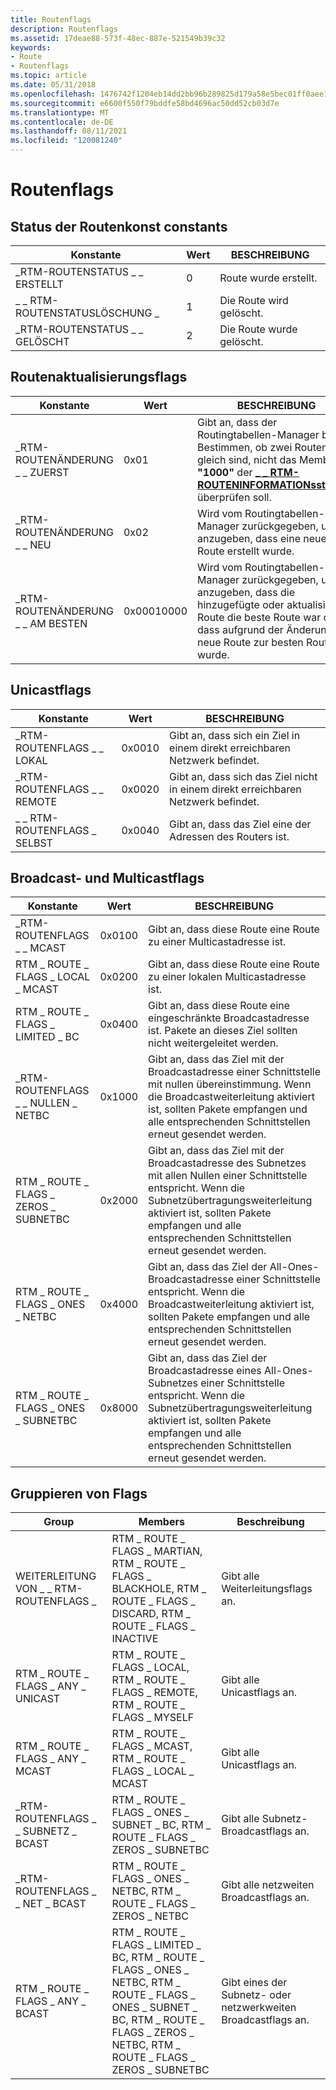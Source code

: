 ```yaml
---
title: Routenflags
description: Routenflags
ms.assetid: 17deae88-573f-48ec-887e-521549b39c32
keywords:
- Route
- Routenflags
ms.topic: article
ms.date: 05/31/2018
ms.openlocfilehash: 1476742f1204eb14dd2bb96b289825d179a58e5bec01ff0aee18bcfbdb13a9b7
ms.sourcegitcommit: e6600f550f79bddfe58bd4696ac50dd52cb03d7e
ms.translationtype: MT
ms.contentlocale: de-DE
ms.lasthandoff: 08/11/2021
ms.locfileid: "120081240"
---
```

# <a name="route-flags"></a>Routenflags

## <a name="state-of-the-route-constants"></a>Status der Routenkonst constants



| Konstante                    | Wert | BESCHREIBUNG             |
|-----------------------------|-------|-------------------------|
| \_RTM-ROUTENSTATUS \_ \_ ERSTELLT  | 0     | Route wurde erstellt. |
| \_ \_ RTM-ROUTENSTATUSLÖSCHUNG \_ | 1     | Die Route wird gelöscht. |
| \_RTM-ROUTENSTATUS \_ \_ GELÖSCHT  | 2     | Die Route wurde gelöscht. |



 

## <a name="route-update-flags"></a>Routenaktualisierungsflags



| Konstante                  | Wert      | BESCHREIBUNG                                                                                                                                                                                |
|---------------------------|------------|--------------------------------------------------------------------------------------------------------------------------------------------------------------------------------------------|
| \_RTM-ROUTENÄNDERUNG \_ \_ ZUERST | 0x01       | Gibt an, dass der Routingtabellen-Manager beim Bestimmen, ob zwei Routen gleich sind, nicht das Member **"1000"** der [**\_ \_ RTM-ROUTENINFORMATIONsstruktur**](/windows/desktop/api/Rtmv2/ns-rtmv2-rtm_route_info) überprüfen soll. |
| \_RTM-ROUTENÄNDERUNG \_ \_ NEU   | 0x02       | Wird vom Routingtabellen-Manager zurückgegeben, um anzugeben, dass eine neue Route erstellt wurde.                                                                                                                 |
| \_RTM-ROUTENÄNDERUNG \_ \_ AM BESTEN  | 0x00010000 | Wird vom Routingtabellen-Manager zurückgegeben, um anzugeben, dass die hinzugefügte oder aktualisierte Route die beste Route war oder dass aufgrund der Änderung eine neue Route zur besten Route wurde.           |



 

## <a name="unicast-flags"></a>Unicastflags



| Konstante                  | Wert  | BESCHREIBUNG                                                            |
|---------------------------|--------|------------------------------------------------------------------------|
| \_RTM-ROUTENFLAGS \_ \_ LOKAL  | 0x0010 | Gibt an, dass sich ein Ziel in einem direkt erreichbaren Netzwerk befindet.            |
| \_RTM-ROUTENFLAGS \_ \_ REMOTE | 0x0020 | Gibt an, dass sich das Ziel nicht in einem direkt erreichbaren Netzwerk befindet. |
| \_ \_ RTM-ROUTENFLAGS \_ SELBST | 0x0040 | Gibt an, dass das Ziel eine der Adressen des Routers ist.            |



 

## <a name="broadcast-and-multicast-flags"></a>Broadcast- und Multicastflags



| Konstante                           | Wert  | BESCHREIBUNG                                                                                                                                                                                                |
|------------------------------------|--------|------------------------------------------------------------------------------------------------------------------------------------------------------------------------------------------------------------|
| \_RTM-ROUTENFLAGS \_ \_ MCAST           | 0x0100 | Gibt an, dass diese Route eine Route zu einer Multicastadresse ist.                                                                                                                                               |
| RTM \_ ROUTE \_ FLAGS \_ LOCAL \_ MCAST    | 0x0200 | Gibt an, dass diese Route eine Route zu einer lokalen Multicastadresse ist.                                                                                                                                         |
| RTM \_ ROUTE \_ FLAGS \_ LIMITED \_ BC     | 0x0400 | Gibt an, dass diese Route eine eingeschränkte Broadcastadresse ist. Pakete an dieses Ziel sollten nicht weitergeleitet werden.                                                                                             |
| \_RTM-ROUTENFLAGS \_ \_ NULLEN \_ NETBC    | 0x1000 | Gibt an, dass das Ziel mit der Broadcastadresse einer Schnittstelle mit nullen übereinstimmung. Wenn die Broadcastweiterleitung aktiviert ist, sollten Pakete empfangen und alle entsprechenden Schnittstellen erneut gesendet werden.               |
| RTM \_ ROUTE \_ FLAGS \_ ZEROS \_ SUBNETBC | 0x2000 | Gibt an, dass das Ziel mit der Broadcastadresse des Subnetzes mit allen Nullen einer Schnittstelle entspricht. Wenn die Subnetzübertragungsweiterleitung aktiviert ist, sollten Pakete empfangen und alle entsprechenden Schnittstellen erneut gesendet werden. |
| RTM \_ ROUTE \_ FLAGS \_ ONES \_ NETBC     | 0x4000 | Gibt an, dass das Ziel der All-Ones-Broadcastadresse einer Schnittstelle entspricht. Wenn die Broadcastweiterleitung aktiviert ist, sollten Pakete empfangen und alle entsprechenden Schnittstellen erneut gesendet werden.                |
| RTM \_ ROUTE \_ FLAGS \_ ONES \_ SUBNETBC  | 0x8000 | Gibt an, dass das Ziel der Broadcastadresse eines All-Ones-Subnetzes einer Schnittstelle entspricht. Wenn die Subnetzübertragungsweiterleitung aktiviert ist, sollten Pakete empfangen und alle entsprechenden Schnittstellen erneut gesendet werden.  |



 

## <a name="grouping-of-flags"></a>Gruppieren von Flags



| Group                            | Members                                                                                                                                                                  | Beschreibung                                              |
|----------------------------------|--------------------------------------------------------------------------------------------------------------------------------------------------------------------------|----------------------------------------------------------|
| WEITERLEITUNG VON \_ \_ RTM-ROUTENFLAGS \_    | RTM \_ ROUTE \_ FLAGS \_ MARTIAN, RTM \_ ROUTE \_ FLAGS \_ BLACKHOLE, RTM \_ ROUTE \_ FLAGS \_ DISCARD, RTM \_ ROUTE \_ FLAGS \_ INACTIVE                                                        | Gibt alle Weiterleitungsflags an.                          |
| RTM \_ ROUTE \_ FLAGS \_ ANY \_ UNICAST  | RTM \_ ROUTE \_ FLAGS \_ LOCAL, RTM \_ ROUTE \_ FLAGS \_ REMOTE, RTM \_ ROUTE \_ FLAGS \_ MYSELF                                                                                           | Gibt alle Unicastflags an.                             |
| RTM \_ ROUTE \_ FLAGS \_ ANY \_ MCAST    | RTM \_ ROUTE \_ FLAGS \_ MCAST, RTM \_ ROUTE \_ FLAGS \_ LOCAL \_ MCAST                                                                                                                | Gibt alle Unicastflags an.                             |
| \_RTM-ROUTENFLAGS \_ \_ SUBNETZ \_ BCAST | RTM \_ ROUTE \_ FLAGS \_ ONES \_ SUBNET \_ BC, RTM \_ ROUTE \_ FLAGS \_ ZEROS \_ SUBNETBC                                                                                                  | Gibt alle Subnetz-Broadcastflags an.                    |
| \_RTM-ROUTENFLAGS \_ \_ NET \_ BCAST    | RTM \_ ROUTE \_ FLAGS \_ ONES \_ NETBC, RTM \_ ROUTE \_ FLAGS \_ ZEROS \_ NETBC                                                                                                          | Gibt alle netzweiten Broadcastflags an.                  |
| RTM \_ ROUTE \_ FLAGS \_ ANY \_ BCAST    | RTM \_ ROUTE \_ FLAGS \_ LIMITED \_ BC, RTM \_ ROUTE \_ FLAGS \_ ONES \_ NETBC, RTM \_ ROUTE \_ FLAGS \_ ONES \_ SUBNET \_ BC, RTM \_ ROUTE \_ FLAGS \_ ZEROS \_ NETBC, RTM \_ ROUTE \_ FLAGS \_ ZEROS \_ SUBNETBC | Gibt eines der Subnetz- oder netzwerkweiten Broadcastflags an. |



 

 

 




